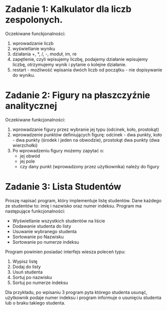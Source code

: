 # Zadanie 1: Kalkulator dla liczb zespolonych. 

Oczekiwane funckjonalności:

1) wprowadzanie liczb
2) wyświetlanie wyniku
3) działania +, *, /, -, moduł, im, re
4) zapętlenie, czyli wpisujemy liczbę, podajemy działanie wpisujemy liczbę, otrzymujemy wynik i pytanie o kolejne działanie.
5) restart - możliwość wpisania dwóch liczb od początku - nie dopisywanie do wyniku. 

# Zadanie 2: Figury na płaszczyźnie analitycznej

Oczekiwane funkcjonalności:

1) wprowadzanie figury przez wybranie jej typu (odcinek, koło, prostokąt)
2) wprowadzenie punktów definiujących figurę: odcinek - dwa punkty, koło - dwa punkty (środek i jeden na obwodzie), prostokąt dwa punkty (dwa wierzchołki)
3) Po wprowadzeniu figury możemy zapytać o:
   - jej obwód
   - jej pole 
   - czy dany punkt (wprowadzony przez użytkownika) należy do figury

# Zadanie 3: Lista Studentów

Proszę napisać program, który implementuje listę studentów. Dane każdego ze studentów to:  imię i nazwisko oraz numer indeksu. Program ma następujące funkcjonalności:

* Wyświetlanie wszystkich studentów na liście
* Dodawanie studenta do listy
* Usuwanie wybranego studenta
* Sortowanie po Nazwisku
* Sortowanie po numerze indeksu


Program powinien posiadać interfejs wiesza poleceń typu:

1. Wypisz listę
1. Dodaj do listy
1. Usuń studenta
1. Sortuj po nazwisku
1. Sortuj po numerze indeksu


Dla przykładu, po wpisaniu 3 program pyta którego studenta usunąć, użytkownik podaje numer indeksu i program informuje o usunięciu studenta lub o braku takiego studenta.